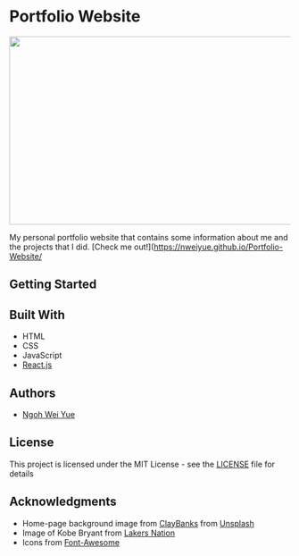 # Portfolio Website
<img src="image/portfolio_website_thumbnail.png" width=638px height=337px align="center">

My personal portfolio website that contains some information about me and the projects that I did.
[Check me out!](https://nweiyue.github.io/Portfolio-Website/

## Getting Started

## Built With

* HTML
* CSS
* JavaScript
* [React.js](https://reactjs.org)

## Authors

* [Ngoh Wei Yue](https://github.com/nweiyue)

## License

This project is licensed under the MIT License - see the [LICENSE](./LICENSE) file for details

## Acknowledgments

* Home-page background image from [ClayBanks](https://unsplash.com/@claybanks) from [Unsplash](https://unsplash.com)
* Image of Kobe Bryant from [Lakers Nation](https://lakersnation.com/top-10-kobe-bryant-los-angeles-lakers-playoff-moments/2020/01/26/)
* Icons from [Font-Awesome](https://fontawesome.com)
